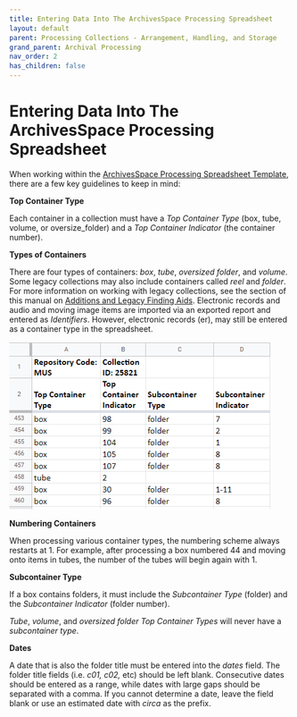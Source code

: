 ```yaml
---
title: Entering Data Into The ArchivesSpace Processing Spreadsheet
layout: default
parent: Processing Collections - Arrangement, Handling, and Storage
grand_parent: Archival Processing
nav_order: 2
has_children: false
---
```

# Entering Data Into The ArchivesSpace Processing Spreadsheet
When working within the [ArchivesSpace Processing Spreadsheet Template](https://docs.google.com/spreadsheets/d/1TEPAgzKzb5C8IWVkRfHy2--Wj4sMdM6XitKM4ZZiesg/edit#gid=0), there are a few key guidelines to keep in mind:

**Top Container Type**

Each container in a collection must have a _Top Container Type_ (box, tube, volume, or oversize_folder) and a _Top Container Indicator_ (the container number). 

**Types of Containers**

There are four types of containers: _box_, _tube_, _oversized folder_, and _volume_. Some legacy collections may also include containers called _reel_ and _folder_. For more information on working with legacy collections, see the section of this manual on [Additions and Legacy Finding Aids](). Electronic records and audio and moving image items are imported via an exported report and entered as _Identifiers_. However, electronic records (er), may still be entered as a container type in the spreadsheet. 

![Processing Spreadsheet Image](Images/04-Processing_spreadsheet.png)

**Numbering Containers**

When processing various container types, the numbering scheme always restarts at 1. For example, after processing a box numbered 44 and moving onto items in tubes, the number of the tubes will begin again with 1. 

**Subcontainer Type**

If a box contains folders, it must include the _Subcontainer Type_ (folder) and the _Subcontainer Indicator_ (folder number).

_Tube_, _volume_, and _oversized folder_ _Top Container Types_ will never have a _subcontainer type_.

**Dates**

A date that is also the folder title must be entered into the _dates_ field. The folder title fields (i.e. _c01, c02,_ etc) should be left blank. Consecutive dates should be entered as a range, while dates with large gaps should be separated with a comma. If you cannot determine a date, leave the field blank or use an estimated date with _circa_ as the prefix.


